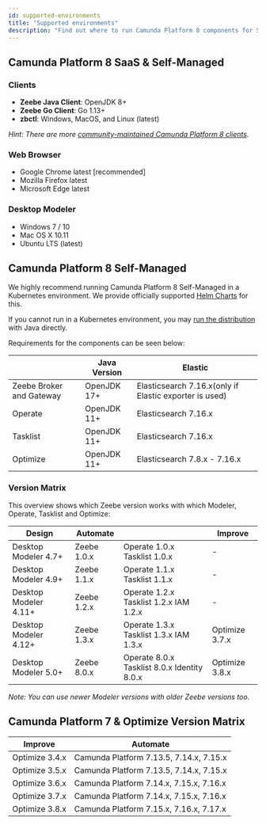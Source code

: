 ```yaml
---
id: supported-environments
title: "Supported environments"
description: "Find out where to run Camunda Platform 8 components for SaaS and Self-Managed, including Optimize for both Camunda Platform 8 and Camunda Platform 7."
---
```


## Camunda Platform 8 SaaS & Self-Managed



### Clients

- **Zeebe Java Client**: OpenJDK 8+
- **Zeebe Go Client**: Go 1.13+
- **zbctl**: Windows, MacOS, and Linux (latest)

_Hint: There are more [community-maintained Camunda Platform 8 clients](./apis-clients/community-clients/)._

### Web Browser

- Google Chrome latest [recommended]
- Mozilla Firefox latest
- Microsoft Edge latest

### Desktop Modeler
- Windows 7 / 10
- Mac OS X 10.11
- Ubuntu LTS (latest)

## Camunda Platform 8 Self-Managed

We highly recommend running Camunda Platform 8 Self-Managed in a Kubernetes environment. 
We provide officially supported [Helm Charts](./self-managed/zeebe-deployment/kubernetes/helm/installing-helm/) for this.

If you cannot run in a Kubernetes environment, you may [run the distribution](https://github.com/camunda-cloud/zeebe/releases) with Java directly. 

Requirements for the components can be seen below:

|  | Java Version | Elastic |
|---|---|---|
| Zeebe Broker and Gateway | OpenJDK 17+ | Elasticsearch 7.16.x(only if Elastic exporter is used) |
| Operate | OpenJDK 11+ | Elasticsearch 7.16.x |
| Tasklist | OpenJDK 11+ | Elasticsearch 7.16.x |
| Optimize | OpenJDK 11+ | Elasticsearch 7.8.x - 7.16.x |

### Version Matrix

This overview shows which Zeebe version works with which Modeler, Operate, Tasklist and Optimize:

| Design | Automate |  | Improve |
|---|---|---|---|
| Desktop Modeler 4.7+ | Zeebe 1.0.x | Operate 1.0.x Tasklist 1.0.x | - |
| Desktop Modeler 4.9+ | Zeebe 1.1.x | Operate 1.1.x Tasklist 1.1.x | - |
| Desktop Modeler 4.11+ | Zeebe 1.2.x | Operate 1.2.x Tasklist 1.2.x IAM 1.2.x | - |
| Desktop Modeler 4.12+ | Zeebe 1.3.x | Operate 1.3.x Tasklist 1.3.x IAM 1.3.x | Optimize 3.7.x |
| Desktop Modeler 5.0+ | Zeebe 8.0.x | Operate 8.0.x Tasklist 8.0.x Identity 8.0.x | Optimize 3.8.x |

_Note: You can use newer Modeler versions with older Zeebe versions too._

## Camunda Platform 7 & Optimize Version Matrix

| Improve | Automate |
|---|---|
| Optimize 3.4.x | Camunda Platform 7.13.5, 7.14.x, 7.15.x |
| Optimize 3.5.x | Camunda Platform 7.13.5, 7.14.x, 7.15.x |
| Optimize 3.6.x | Camunda Platform 7.14.x, 7.15.x, 7.16.x |
| Optimize 3.7.x | Camunda Platform 7.14.x, 7.15.x, 7.16.x |
| Optimize 3.8.x | Camunda Platform 7.15.x, 7.16.x, 7.17.x |
